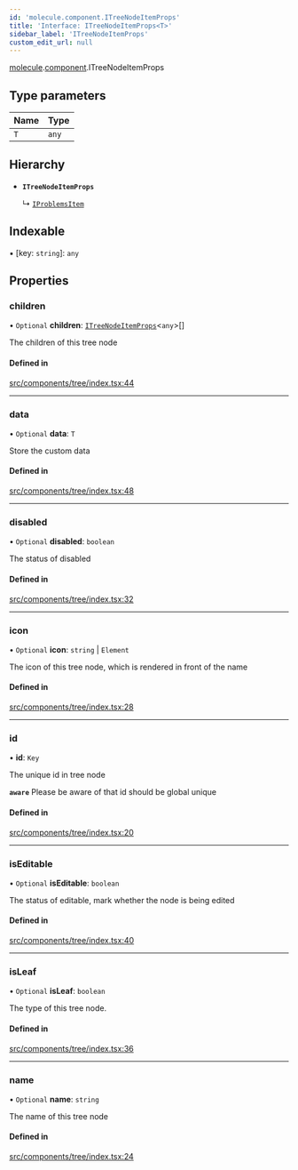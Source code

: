 ```yaml
---
id: 'molecule.component.ITreeNodeItemProps'
title: 'Interface: ITreeNodeItemProps<T>'
sidebar_label: 'ITreeNodeItemProps'
custom_edit_url: null
---
```


[molecule](../namespaces/molecule).[component](../namespaces/molecule.component).ITreeNodeItemProps

## Type parameters

| Name | Type  |
| :--- | :---- |
| `T`  | `any` |

## Hierarchy

-   **`ITreeNodeItemProps`**

    ↳ [`IProblemsItem`](molecule.IProblemsItem)

## Indexable

▪ [key: `string`]: `any`

## Properties

### children

• `Optional` **children**: [`ITreeNodeItemProps`](molecule.component.ITreeNodeItemProps)<`any`\>[]

The children of this tree node

#### Defined in

[src/components/tree/index.tsx:44](https://github.com/DTStack/molecule/blob/3c64296/src/components/tree/index.tsx#L44)

---

### data

• `Optional` **data**: `T`

Store the custom data

#### Defined in

[src/components/tree/index.tsx:48](https://github.com/DTStack/molecule/blob/3c64296/src/components/tree/index.tsx#L48)

---

### disabled

• `Optional` **disabled**: `boolean`

The status of disabled

#### Defined in

[src/components/tree/index.tsx:32](https://github.com/DTStack/molecule/blob/3c64296/src/components/tree/index.tsx#L32)

---

### icon

• `Optional` **icon**: `string` \| `Element`

The icon of this tree node, which is rendered in front of the name

#### Defined in

[src/components/tree/index.tsx:28](https://github.com/DTStack/molecule/blob/3c64296/src/components/tree/index.tsx#L28)

---

### id

• **id**: `Key`

The unique id in tree node

**`aware`** Please be aware of that id should be global unique

#### Defined in

[src/components/tree/index.tsx:20](https://github.com/DTStack/molecule/blob/3c64296/src/components/tree/index.tsx#L20)

---

### isEditable

• `Optional` **isEditable**: `boolean`

The status of editable, mark whether the node is being edited

#### Defined in

[src/components/tree/index.tsx:40](https://github.com/DTStack/molecule/blob/3c64296/src/components/tree/index.tsx#L40)

---

### isLeaf

• `Optional` **isLeaf**: `boolean`

The type of this tree node.

#### Defined in

[src/components/tree/index.tsx:36](https://github.com/DTStack/molecule/blob/3c64296/src/components/tree/index.tsx#L36)

---

### name

• `Optional` **name**: `string`

The name of this tree node

#### Defined in

[src/components/tree/index.tsx:24](https://github.com/DTStack/molecule/blob/3c64296/src/components/tree/index.tsx#L24)
